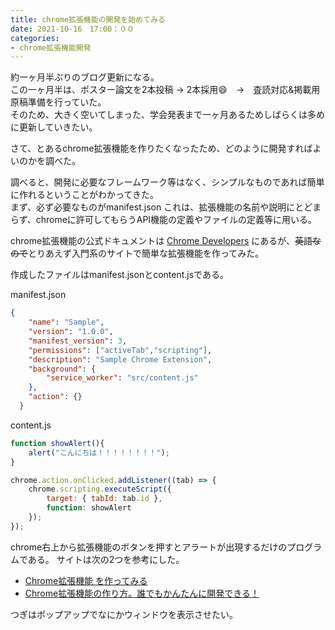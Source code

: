 ```yaml
---
title: chrome拡張機能の開発を始めてみる
date: 2021-10-16　17:00：００
categories:
- chrome拡張機能開発
---
```


約一ヶ月半ぶりのブログ更新になる。  
この一ヶ月半は、ポスター論文を2本投稿 -> 2本採用:smile:　->　査読対応&掲載用原稿準備を行っていた。  
そのため、大きく空いてしまった、学会発表まで一ヶ月あるためしばらくは多めに更新していきたい。  

さて、とあるchrome拡張機能を作りたくなったため、どのように開発すればよいのかを調べた。
<!-- more -->

調べると、開発に必要なフレームワーク等はなく、シンプルなものであれば簡単に作れるということがわかってきた。  
まず、必ず必要なものがmanifest.json
これは、拡張機能の名前や説明にとどまらず、chromeに許可してもらうAPI機能の定義やファイルの定義等に用いる。

chrome拡張機能の公式ドキュメントは [Chrome Developers](https://developer.chrome.com/docs/extensions/mv3/) にあるが、~~英語なので~~とりあえず入門系のサイトで簡単な拡張機能を作ってみた。

作成したファイルはmanifest.jsonとcontent.jsである。  

manifest.json
```json
{
    "name": "Sample",
    "version": "1.0.0",
    "manifest_version": 3,
    "permissions": ["activeTab","scripting"],
    "description": "Sample Chrome Extension",
    "background": {
        "service_worker": "src/content.js"
    },
    "action": {}
  }
```

content.js
```js
function showAlert(){
    alert("こんにちは！！！！！！！！");
}

chrome.action.onClicked.addListener((tab) => {
	chrome.scripting.executeScript({
		target: { tabId: tab.id },
		function: showAlert
	});
});
```

chrome右上から拡張機能のボタンを押すとアラートが出現するだけのプログラムである。
サイトは次の2つを参考にした。

- [Chrome拡張機能 を作ってみる](https://noitalog.tokyo/chrome-extensions/)
- [Chrome拡張機能の作り方。誰でもかんたんに開発できる！](https://original-game.com/how-to-make-chrome-extensions/)

つぎはポップアップでなにかウィンドウを表示させたい。